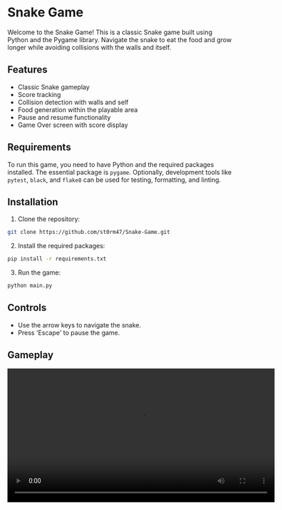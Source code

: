 # Snake Game

Welcome to the Snake Game! This is a classic Snake game built using Python and the Pygame library. Navigate the snake to eat the food and grow longer while avoiding collisions with the walls and itself.

## Features

- Classic Snake gameplay
- Score tracking
- Collision detection with walls and self
- Food generation within the playable area
- Pause and resume functionality
- Game Over screen with score display

## Requirements

To run this game, you need to have Python and the required packages installed. The essential package is `pygame`. Optionally, development tools like `pytest`, `black`, and `flake8` can be used for testing, formatting, and linting.

## Installation

1. Clone the repository:

```bash
git clone https://github.com/st0rm47/Snake-Game.git
```

2. Install the required packages:

```bash
pip install -r requirements.txt
```

3. Run the game:

```bash
python main.py
```

## Controls

- Use the arrow keys to navigate the snake.
- Press 'Escape' to pause the game.

## Gameplay

<video width="600" controls>
  <source src="Snake Game.mp4" type="video/mp4">
  Your browser does not support the video tag.
</video>


